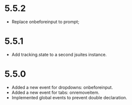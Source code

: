 # 5.5.2

- Replace onbeforeinput to prompt;

# 5.5.1

- Add tracking.state to a second jsuites instance.

# 5.5.0

- Added a new event for dropdowns: onbeforeinput.
- Added a new event for tabs: onremoveitem.
- Implemented global events to prevent double declaration.

